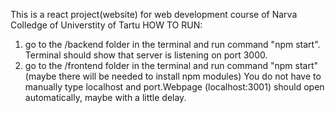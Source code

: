 This is a react project(website) for web development course of Narva Colledge of Universtity of Tartu
HOW TO RUN:
1) go to the /backend folder in the terminal and run command "npm start". Terminal should show that server is listening on port 3000.
2) go to the /frontend folder in the terminal and run command "npm start"
(maybe there will be needed to install npm modules) 
You do not have to manually type localhost and port.Webpage (localhost:3001) should open automatically, maybe with a little delay.
 
